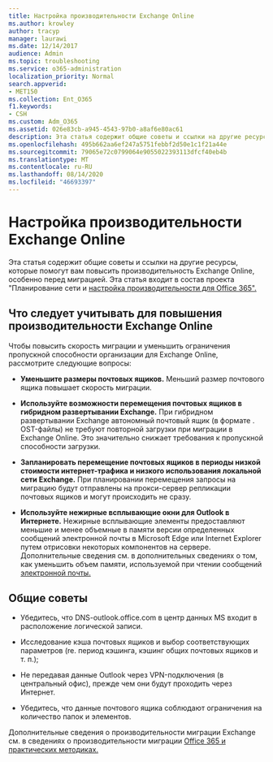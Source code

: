 ```yaml
---
title: Настройка производительности Exchange Online
ms.author: krowley
author: tracyp
manager: laurawi
ms.date: 12/14/2017
audience: Admin
ms.topic: troubleshooting
ms.service: o365-administration
localization_priority: Normal
search.appverid:
- MET150
ms.collection: Ent_O365
f1.keywords:
- CSH
ms.custom: Adm_O365
ms.assetid: 026e83cb-a945-4543-97b0-a8af6e80ac61
description: Эта статья содержит общие советы и ссылки на другие ресурсы, которые помогут вам повысить производительность Exchange Online.
ms.openlocfilehash: 495b662aa6ef247a5751febbf2d50e1c1f21a44e
ms.sourcegitcommit: 79065e72c0799064e9055022393113dfcf40eb4b
ms.translationtype: MT
ms.contentlocale: ru-RU
ms.lasthandoff: 08/14/2020
ms.locfileid: "46693397"
---
```

# <a name="tune-exchange-online-performance"></a>Настройка производительности Exchange Online

Эта статья содержит общие советы и ссылки на другие ресурсы, которые помогут вам повысить производительность Exchange Online, особенно перед миграцией. Эта статья входит в состав проекта "Планирование сети и [настройка производительности для Office 365".](https://aka.ms/tune)
   
## <a name="things-to-consider-in-order-to-improve-exchange-online-performance"></a>Что следует учитывать для повышения производительности Exchange Online

Чтобы повысить скорость миграции и уменьшить ограничения пропускной способности организации для Exchange Online, рассмотрите следующие вопросы:
  
- **Уменьшите размеры почтовых ящиков.** Меньший размер почтового ящика повышает скорость миграции. 
    
- **Используйте возможности перемещения почтовых ящиков в гибридном развертывании Exchange.** При гибридном развертывании Exchange автономный почтовый ящик (в формате . OST-файлы) не требуют повторной загрузки при миграции в Exchange Online. Это значительно снижает требования к пропускной способности загрузки. 
    
- **Запланировать перемещение почтовых ящиков в периоды низкой стоимости интернет-трафика и низкого использования локальной сети Exchange.** При планировании перемещения запросы на миграцию будут отправлены на прокси-сервер репликации почтовых ящиков и могут происходить не сразу. 
    
- **Используйте нежирные всплывающие окни для Outlook в Интернете.** Нежирные всплывающие элементы предоставляют меньшие и менее объемные в памяти версии определенных сообщений электронной почты в Microsoft Edge или Internet Explorer путем отрисовки некоторых компонентов на сервере. Дополнительные сведения см. в дополнительных сведениях о том, как уменьшить объем памяти, используемой при чтении сообщений [электронной почты.](https://support.office.com/article/a6d6ba01-2562-4c3d-a8f1-78748dd506cf)


## <a name="general-advice"></a>Общие советы

- Убедитесь, что DNS-outlook.office.com в центр данных MS входит в расположение логической записи.

- Исследование кэша почтовых ящиков и выбор соответствующих параметров (re. период кэшинга, кэшинг общих почтовых ящиков и т. п.);

- Не передавая данные Outlook через VPN-подключения (в центральный офис), прежде чем они будут проходить через Интернет.

- Убедитесь, что данные почтового ящика соблюдают ограничения на количество папок и элементов.
    
Дополнительные сведения о производительности миграции Exchange см. в сведениях о производительности миграции [Office 365 и практических методиках.](https://support.office.com/article/d9acb371-fd6c-4c14-aa8e-db5cbe39aa57)
  

